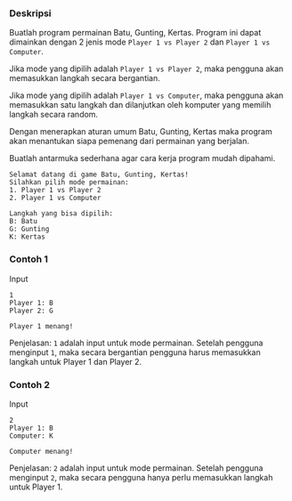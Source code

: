 ### Deskripsi
Buatlah program permainan Batu, Gunting, Kertas.
Program ini dapat dimainkan dengan 2 jenis mode `Player 1 vs Player 2` dan `Player 1 vs Computer`.

Jika mode yang dipilih adalah `Player 1 vs Player 2`, maka pengguna akan memasukkan langkah secara bergantian.

Jika mode yang dipilih adalah `Player 1 vs Computer`, maka pengguna akan memasukkan satu langkah dan dilanjutkan oleh komputer yang memilih langkah secara random.

Dengan menerapkan aturan umum Batu, Gunting, Kertas maka program akan menantukan siapa pemenang dari permainan yang berjalan.

Buatlah antarmuka sederhana agar cara kerja program mudah dipahami.

```
Selamat datang di game Batu, Gunting, Kertas!
Silahkan pilih mode permainan:
1. Player 1 vs Player 2
2. Player 1 vs Computer

Langkah yang bisa dipilih:
B: Batu
G: Gunting
K: Kertas
```


### Contoh 1
Input
```
1
Player 1: B
Player 2: G
```
```
Player 1 menang!
```
Penjelasan: `1` adalah input untuk mode permainan. Setelah pengguna menginput `1`, maka secara bergantian pengguna harus memasukkan langkah untuk Player 1 dan Player 2.


### Contoh 2
Input
```
2
Player 1: B
Computer: K
```
```
Computer menang!
```
Penjelasan: `2` adalah input untuk mode permainan. Setelah pengguna menginput `2`, maka secara pengguna hanya perlu memasukkan langkah untuk Player 1.